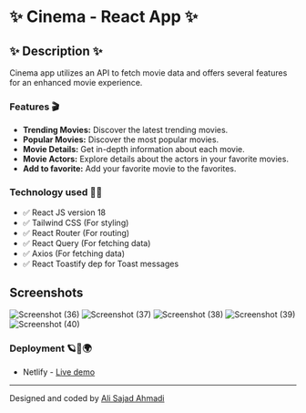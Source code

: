 # ✨ Cinema - React App ✨

## ✨ Description ✨

Cinema app utilizes an API to fetch movie data and offers several features for an enhanced movie experience.

### Features 🎬

- **Trending Movies:** Discover the latest trending movies.
- **Popular Movies:** Discover the most popular movies.
- **Movie Details:** Get in-depth information about each movie.
- **Movie Actors:** Explore details about the actors in your favorite movies.
- **Add to favorite:** Add your favorite movie to the favorites.

### Technology used 👨‍💻

- ✅ React JS version 18
- ✅ Tailwind CSS (For styling)
- ✅ React Router (For routing)
- ✅ React Query (For fetching data)
- ✅ Axios (For fetching data)
- ✅ React Toastify dep for Toast messages

## Screenshots
![Screenshot (36)](https://github.com/alisajad001/cinema/assets/126584124/36e79ec6-b654-46d1-9cc0-ad2b3fd11aac)
![Screenshot (37)](https://github.com/alisajad001/cinema/assets/126584124/2fe8dd71-c78d-455e-a2ab-b754a0877c3a)
![Screenshot (38)](https://github.com/alisajad001/cinema/assets/126584124/c8735efd-915e-4d3c-af21-7451e5257eaf)
![Screenshot (39)](https://github.com/alisajad001/cinema/assets/126584124/30e2eff2-f796-4c0a-b02b-d5d1e2c5bd5b)
![Screenshot (40)](https://github.com/alisajad001/cinema/assets/126584124/e63cfd58-4df8-4e01-9b06-a7434b9acf2c)



### Deployment 🪐🌌🌍

- Netlify - [Live demo](https://cinemamdb.netlify.app)

---

Designed and coded by [Ali Sajad Ahmadi](https://linkedin.com/in/alisajad001)
